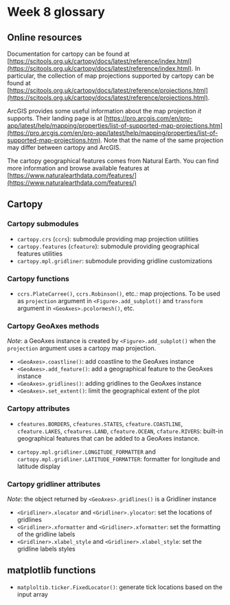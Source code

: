 # Week 8 glossary

## Online resources

Documentation for cartopy can be found at [https://scitools.org.uk/cartopy/docs/latest/reference/index.html](https://scitools.org.uk/cartopy/docs/latest/reference/index.html). In particular, the collection of map projections supported by cartopy can be found at [https://scitools.org.uk/cartopy/docs/latest/reference/projections.html](https://scitools.org.uk/cartopy/docs/latest/reference/projections.html).

ArcGIS provides some useful information about the map projection *it* supports. Their landing page is at [https://pro.arcgis.com/en/pro-app/latest/help/mapping/properties/list-of-supported-map-projections.htm](https://pro.arcgis.com/en/pro-app/latest/help/mapping/properties/list-of-supported-map-projections.htm). Note that the name of the same projection may differ between cartopy and ArcGIS.

The cartopy geographical features comes from Natural Earth. You can find more information and browse available features at [https://www.naturalearthdata.com/features/](https://www.naturalearthdata.com/features/)

## Cartopy

### Cartopy submodules

+ `cartopy.crs` (`ccrs`): submodule providing map projection utilities
+ `cartopy.features` (`cfeature`): submodule providing geographical features utilities
+ `cartopy.mpl.gridliner`: submodule providing gridline customizations

### Cartopy functions

+ `ccrs.PlateCarree()`, `ccrs.Robinson()`, etc.: map projections. To be used as `projection` argument in `<Figure>.add_subplot()` and `transform` argument in `<GeoAxes>.pcolormesh()`, etc.

### Cartopy GeoAxes methods

_Note_: a GeoAxes instance is created by `<Figure>.add_subplot()` when the `projection` argument uses a cartopy map projection.

+ `<GeoAxes>.coastline()`: add coastline to the GeoAxes instance
+ `<GeoAxes>.add_feature()`: add a geographical feature to the GeoAxes instance
+ `<GeoAxes>.gridlines()`: adding gridlines to the GeoAxes instance
+ `<GeoAxes>.set_extent()`: limit the geographical extent of the plot

### Cartopy attributes

+ `cfeatures.BORDERS`, `cfeatures.STATES`, `cfeature.COASTLINE`, `cfeature.LAKES`, `cfeatures.LAND`, `cfeature.OCEAN`, `cfature.RIVERS`: built-in geographical features that can be added to a GeoAxes instance.

+ `cartopy.mpl.gridliner.LONGITUDE_FORMATTER` and `cartopy.mpl.gridliner.LATITUDE_FORMATTER`: formatter for longitude and latitude display

### Cartopy gridliner attributes

_Note_: the object returned by `<GeoAxes>.gridlines()` is a Gridliner instance

+ `<Gridliner>.xlocator` and `<Gridliner>.ylocator`: set the locations of gridlines
+ `<Gridliner>.xformatter` and `<Gridliner>.xformatter`: set the formatting of the gridline labels
+ `<Gridliner>.xlabel_style` and `<Gridliner>.xlabel_style`: set the gridline labels styles

## matplotlib functions

+ `matploltib.ticker.FixedLocator()`: generate tick locations based on the input array